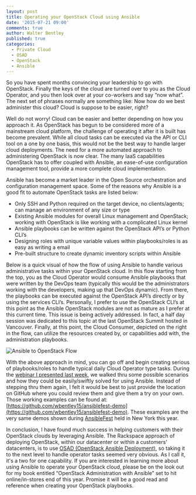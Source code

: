 ```yaml
---
layout: post
title: Operating your OpenStack Cloud using Ansible
date: '2015-07-21 09:00'
comments: true
author: Walter Bentley
published: true
categories:
  - Private Cloud
  - OSAD
  - OpenStack
  - Ansible
---
```


So you have spent months convincing your leadership to go with OpenStack.  Finally the keys of the cloud are turned over to you as the Cloud Operator, and you then look over at your co-workers and say “now what”.  The next set of phrases normally are something like: Now how do we best administer this cloud?  Cloud is suppose to be easier, right?

<!-- more -->

Well do not worry! Cloud can be easier and better depending on how you approach it.  As OpenStack has begun to be considered more of a mainstream cloud platform, the challenge of operating it after it is built has become prevalent.  While all cloud tasks can be executed via the API or CLI tool on a one by one basis, this would not be the best way to handle larger cloud deployments.  The need for a more automated approach to administering OpenStack is now clear.  The many IaaS capabilities OpenStack has to offer coupled with Ansible, an ease-of-use configuration management tool, provide a more complete cloud implementation.

Ansible has become a market leader in the Open Source orchestration and configuration management space.  Some of the reasons why Ansible is a good fit to automate OpenStack tasks are listed below:

* Only SSH and Python required on the target device, no clients/agents; can manage an environment of any size or type
* Existing Ansible modules for overall Linux management and OpenStack; working with OpenStack is like working with a complicated Linux kernel
* Ansible playbooks can be written against the OpenStack API’s or Python CLI’s
* Designing roles with unique variable values within playbooks/roles is as easy as writing a email
* Pre-built structure to create dynamic inventory scripts within Ansible

Below is a quick visual of how the flow of using Ansible to handle various administrative tasks within your OpenStack cloud.  In this flow starting from the top, you as the Cloud Operator would consume Ansible playbooks that were written by the DevOps team (typically this would be the administrators working with the developers, making up that DevOps dynamic).  From there, the playbooks can be executed against the OpenStack API’s directly or by using the services CLI’s.  Personally, I prefer to use the OpenStack CLI’s at this point as the Ansible OpenStack modules are not as mature as I prefer at this current time.  This issue is being actively addressed.  In fact, a half day session was dedicated to this topic at the last OpenStack Summit hosted in Vancouver.  Finally, at this point, the Cloud Consumer, depicted on the right in the flow, can utilize the resources created by, or capabilities add with, the administration playbooks.

![Ansible to OpenStack Flow](http://www.hitchnyc.com/content/images/2015/07/ansible-os-flow.png)

With the above approach in mind, you can go off and begin creating serious of playbooks/roles to handle typical daily Cloud Operator type tasks.  During the [webinar I presented last week](https://www.brighttalk.com/webcast/11427/163987), we walked thru some possible scenarios and how they could be easily/swiftly solved for using Ansible.  Instead of stepping thru them again, I felt it would be best to just provide the location on GitHub where you could review them and give them a try on your own.  Those working examples can be found at:  [https://github.com/wbentley15/ansiblefest-demo](https://github.com/wbentley15/ansiblefest-demo).  These examples are the very same demos shown during [AnsibleFest](http://www.ansible.com/blog/ansiblefest-nyc-speakers) held in New York this year.

In conclusion, I have found much success in helping customers with their OpenStack clouds by leveraging Ansible.  The Rackspace approach of deploying OpenStack, within our datacenter or within a customers' datacenters, is to use [OSAD (OpenStack Ansible Deployment)](https://github.com/stackforge/os-ansible-deployment), so taking it to the next level to handle operator tasks seemed very obvious.  As I call it, it's a two for one capability.  If you are interested in learning more about using Ansible to operate your OpenStack cloud, please be on the look out for my book entitled “OpenStack Administration with Ansible” set to hit online/in-stores end of this year.  Promise it will be a good read and reference when creating your OpenStack playbooks.

